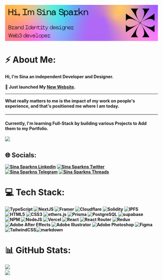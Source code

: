 <img src='github banner3.jpg' alt="banner"></img>

# ⚡ About Me:
#### Hi, I'm Sina an independent Developer and Designer. <br><br> 🔔 Just launched My [New Website](https://www.sinasparkn.pro). <hr> What really matters to me is the impact of my work on people's experience, and that's positioned me where I am today.
<hr/>

#### Currently, I'm learning <b>Full-Stack<b/> by building various Projects to Add them to my Portfolio.



[![](https://visitcount.itsvg.in/api?id=ssparknt&label=Profile%20Views&color=5&icon=8&pretty=true)](https://visitcount.itsvg.in)


## 🌐 Socials:
[![Sina Sparkns Linkedin](https://img.shields.io/badge/LinkedIn-0077B5?style=for-the-badge&logo=linkedin&logoColor=white)](https://www.linkedin.com/in/sina-sparkn-a01550238/)
[![Sina Sparkns Twitter](https://img.shields.io/badge/Twitter-1DA1F2?style=for-the-badge&logo=twitter&logoColor=white)](https://twitter.com/@AlphaSparkn)
[![Sina Sparkns Telegram](https://img.shields.io/badge/Telegram-26A5E4?style=for-the-badge&logo=telegram&logoColor=white)](https://t.me/sparknt)
[![Sina Sparkns Threads](https://img.shields.io/badge/Threads-000000?style=for-the-badge&logo=threads&logoColor=white)](https://www.threads.net/@sina_sparknt)

# 💻 Tech Stack:

![TypeScript](https://img.shields.io/badge/TypeScript-3178C6?style=for-the-badge&logo=typescript&logoColor=white) ![NextJS](https://img.shields.io/badge/Next-black?style=for-the-badge&logo=next.js&logoColor=white) ![Framer](https://img.shields.io/badge/Framer-0055FF.svg?style=for-the-badge&logo=framer&logoColor=white) ![Cloudflare](https://img.shields.io/badge/Cloudflare-F38020.svg?style=for-the-badge&logo=cloudflare&logoColor=white) ![Solidity](https://img.shields.io/badge/Solidity-%23363636.svg?style=for-the-badge&logo=solidity&logoColor=white) ![IPFS](https://img.shields.io/badge/IPFS-65C2CB?style=for-the-badge&logo=IPFS&logoColor=white)
 ![HTML5](https://img.shields.io/badge/html5-%23E34F26.svg?style=for-the-badge&logo=html5&logoColor=white) ![CSS3](https://img.shields.io/badge/css3-%231572B6.svg?style=for-the-badge&logo=css3&logoColor=white) ![ethers.js](https://img.shields.io/badge/ethers.js-000000.svg?style=for-the-badge&logo=Ethereum&logoColor=white)  ![Prisma](https://img.shields.io/badge/Prisma-2D3748?style=for-the-badge&logo=prisma&logoColor=white) ![PostgreSQL](https://img.shields.io/badge/PostgreSQL-336791?style=for-the-badge&logo=PostgreSQL&logoColor=white) ![supabase](https://img.shields.io/badge/supabase-3FCF8E?style=for-the-badge&logo=supabase&logoColor=black) ![NPM](https://img.shields.io/badge/NPM-%23000000.svg?style=for-the-badge&logo=npm&logoColor=white)  ![NodeJS](https://img.shields.io/badge/node.js-6DA55F?style=for-the-badge&logo=node.js&logoColor=white) ![Vercel](https://img.shields.io/badge/vercel-%23000000.svg?style=for-the-badge&logo=vercel&logoColor=white) ![React](https://img.shields.io/badge/react-%2320232a.svg?style=for-the-badge&logo=react&logoColor=%2361DAFB) ![React Router](https://img.shields.io/badge/React_Router-CA4245?style=for-the-badge&logo=react-router&logoColor=white) ![Redux](https://img.shields.io/badge/redux-%23593d88.svg?style=for-the-badge&logo=redux&logoColor=white) ![Adobe After Effects](https://img.shields.io/badge/Adobe%20After%20Effects-9999FF.svg?style=for-the-badge&logo=Adobe%20After%20Effects&logoColor=white) ![Adobe Illustrator](https://img.shields.io/badge/adobeillustrator-%23FF9A00.svg?style=for-the-badge&logo=adobeillustrator&logoColor=white) ![Adobe Photoshop](https://img.shields.io/badge/adobephotoshop-%2331A8FF.svg?style=for-the-badge&logo=adobephotoshop&logoColor=white) ![Figma](https://img.shields.io/badge/figma-%23F24E1E.svg?style=for-the-badge&logo=figma&logoColor=white) ![TailwindCSS](https://img.shields.io/badge/tailwindcss-%2338B2AC.svg?style=for-the-badge&logo=tailwind-css&logoColor=white)![markdown](https://img.shields.io/badge/Markdown-000000?style=for-the-badge&logo=markdown&logoColor=white)
# 📊 GitHub Stats:
![](https://github-readme-stats-sigma-five.vercel.app/api?username=sina-sparkn&theme=midnight-purple&hide_border=true&include_all_commits=true&count_private=true)<br/>
![](https://github-readme-stats-sigma-five.vercel.app/api/top-langs/?username=sina-sparkn&theme=midnight-purple&hide_border=true&include_all_commits=true&count_private=true&layout=compact)

